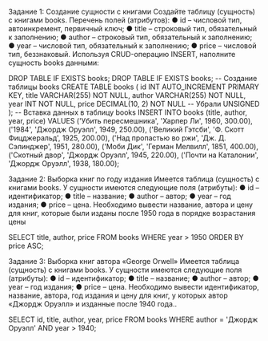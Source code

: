 Задание 1: Создание сущности с книгами
Создайте таблицу (сущность) с книгами books.
Перечень полей (атрибутов):
● id – числовой тип, автоинкремент, первичный ключ;
● title – строковый тип, обязательный к заполнению;
● author – строковый тип, обязательный к заполнению;
● year – числовой тип, обязательный к заполнению;
● price – числовой тип, беззнаковый.
Используя CRUD-операцию INSERT, наполните сущность books данными:

DROP TABLE IF EXISTS books;
DROP TABLE IF EXISTS books;
-- Создание таблицы books
CREATE TABLE books (
id INT AUTO_INCREMENT PRIMARY KEY,
title VARCHAR(255) NOT NULL,
author VARCHAR(255) NOT NULL,
year INT NOT NULL,
price DECIMAL(10, 2) NOT NULL -- Убрали UNSIGNED
);
-- Вставка данных в таблицу books
INSERT INTO books (title, author, year, price) VALUES
('Убить пересмешника', 'Харпер Ли', 1960, 300.00),
('1984', 'Джордж Оруэлл', 1949, 250.00),
('Великий Гэтсби', 'Ф. Скотт Фицджеральд', 1925, 200.00),
('Над пропастью во ржи', 'Дж. Д. Сэлинджер', 1951, 280.00),
('Моби Дик', 'Герман Мелвилл', 1851, 400.00),
('Скотный двор', 'Джордж Оруэлл', 1945, 220.00),
('Почти на Каталонии', 'Джордж Оруэлл', 1938, 180.00);

Задание 2: Выборка книг по году издания
Имеется таблица (сущность) с книгами books. У сущности имеются следующие поля
(атрибуты):
● id – идентификатор;
● title – название;
● author – автор;
● year – год издания;
● price – цена.
Необходимо вывести название, автора и цену для книг, которые были изданы после
1950 года в порядке возрастания цены

SELECT title, author, price
FROM books
WHERE year > 1950
ORDER BY price ASC;

Задание 3: Выборка книг автора «George Orwell»
Имеется таблица (сущность) с книгами books. У сущности имеются следующие поля
(атрибуты):
● id – идентификатор;
● title – название;
● author – автор;
● year – год издания;
● price – цена.
Необходимо вывести идентификатор, название, автора, год издания и цену для книг, у
которых автор «Джордж Оруэлл» и изданные после 1940 года..

SELECT id, title, author, year, price
FROM books
WHERE author = 'Джордж Оруэлл' AND year > 1940;


